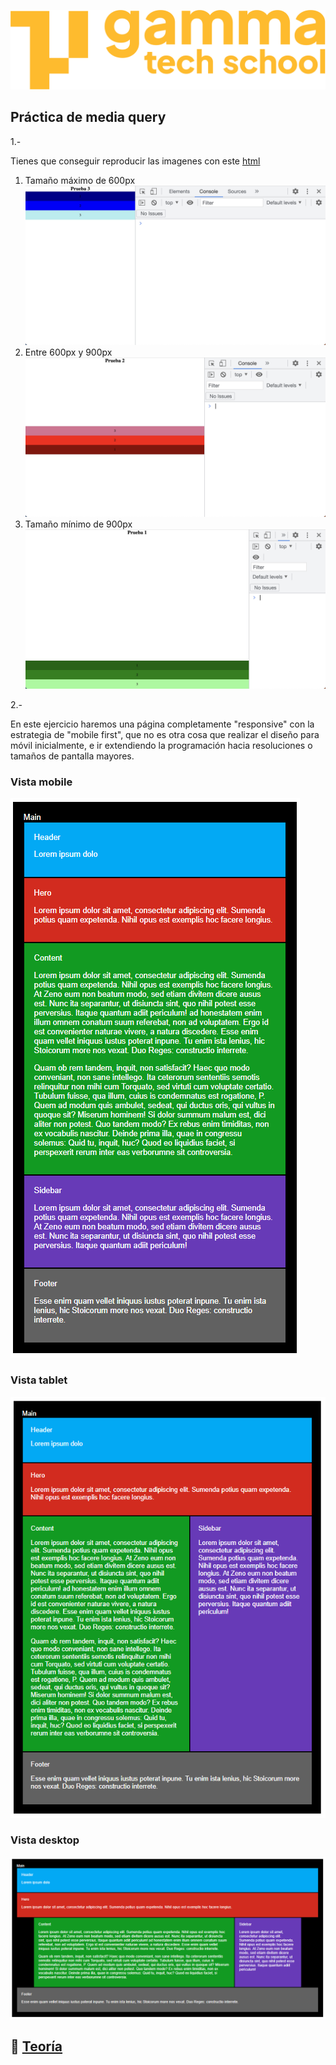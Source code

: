 ![Logo de GammaTech School](../../../../source/assets/Logo_Yellow.png)

## Práctica de media query

1.- 

Tienes que conseguir reproducir las imagenes con este [html](./media.html)

1. Tamaño máximo de 600px
![](../../../../source/assets/menosDe600px.jpeg)
2. Entre 600px y 900px
![](../../../../source/assets/entre600y900px.jpeg)
3. Tamaño mínimo de 900px
![](../../../../source/assets/masDe900px.jpeg)


2.- 

En este ejercicio haremos una página completamente "responsive" con la estrategia de "mobile first", que no es otra cosa que realizar el diseño para móvil inicialmente, e ir extendiendo la programación hacia resoluciones o tamaños de pantalla mayores.


### Vista mobile
![](../../../../source/assets/mobile_view.png)


### Vista tablet
![](../../../../source/assets/tablet_view.png)


### Vista desktop
![](../../../../source/assets/desktop_view.png)


## 📔 [Teoría](../README.md)
